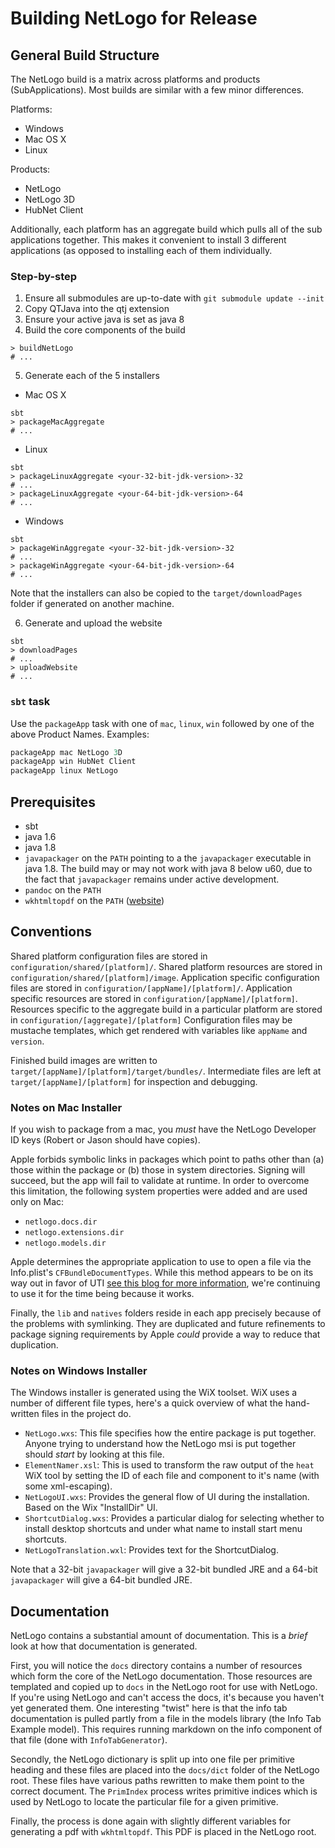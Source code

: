 # Building NetLogo for Release

## General Build Structure

The NetLogo build is a matrix across platforms and products (SubApplications). Most builds are similar with a few minor differences.

Platforms:

* Windows
* Mac OS X
* Linux

Products:

* NetLogo
* NetLogo 3D
* HubNet Client

Additionally, each platform has an aggregate build which pulls all of the sub applications together.
This makes it convenient to install 3 different applications (as opposed to installing each of them individually.

### Step-by-step

1. Ensure all submodules are up-to-date with `git submodule update --init`
2. Copy QTJava into the qtj extension
3. Ensure your active java is set as java 8
4. Build the core components of the build

```
> buildNetLogo
# ...
```

5. Generate each of the 5 installers
  * Mac OS X
```
sbt
> packageMacAggregate
# ...
```
  * Linux
```
sbt
> packageLinuxAggregate <your-32-bit-jdk-version>-32
# ...
> packageLinuxAggregate <your-64-bit-jdk-version>-64
# ...
```
  * Windows
```
sbt
> packageWinAggregate <your-32-bit-jdk-version>-32
# ...
> packageWinAggregate <your-64-bit-jdk-version>-64
# ...
```
Note that the installers can also be copied to the `target/downloadPages` folder if generated on another machine.

6. Generate and upload the website
```
sbt
> downloadPages
# ...
> uploadWebsite
# ...
```

### `sbt` task

Use the `packageApp` task with one of `mac`, `linux`, `win` followed by one of the above Product Names. Examples:

```sbt
packageApp mac NetLogo 3D
packageApp win HubNet Client
packageApp linux NetLogo
```

## Prerequisites

* sbt
* java 1.6
* java 1.8
* `javapackager` on the `PATH` pointing to a the `javapackager` executable in java 1.8.
   The build may or may not work with java 8 below u60, due to the fact that `javapackager` remains under active development.
* `pandoc` on the `PATH`
* `wkhtmltopdf` on the `PATH` ([website](http://wkhtmltopdf.org/))

## Conventions

Shared platform configuration files are stored in `configuration/shared/[platform]/`.
Shared platform resources are stored in `configuration/shared/[platform]/image`.
Application specific configuration files are stored in `configuration/[appName]/[platform]/`.
Application specific resources are stored in `configuration/[appName]/[platform]`.
Resources specific to the aggregate build in a particular platform are stored in `configuration/[aggregate]/[platform]`
Configuration files may be mustache templates, which get rendered with variables like `appName` and `version`.

Finished build images are written to `target/[appName]/[platform]/target/bundles/`.
Intermediate files are left at `target/[appName]/[platform]` for inspection and debugging.

### Notes on Mac Installer

If you wish to package from a mac, you *must* have the NetLogo Developer ID keys (Robert or Jason should have copies).

Apple forbids symbolic links in packages which point to paths other than (a) those within the package or (b) those in system directories.
Signing will succeed, but the app will fail to validate at runtime.
In order to overcome this limitation, the following system properties were added and are used only on Mac:

* `netlogo.docs.dir`
* `netlogo.extensions.dir`
* `netlogo.models.dir`

Apple determines the appropriate application to use to open a file via the Info.plist's `CFBundleDocumentTypes`.
While this method appears to be on its way out in favor of UTI [see this blog for more information](https://www.cocoanetics.com/2012/09/fun-with-uti/), we're continuing to use it for the time being because it works.

Finally, the `lib` and `natives` folders reside in each app precisely because of the problems with symlinking.
They are duplicated and future refinements to package signing requirements by Apple *could* provide a way to reduce that duplication.

### Notes on Windows Installer

The Windows installer is generated using the WiX toolset.
WiX uses a number of different file types, here's a quick overview of what the hand-written files in the project do.

* `NetLogo.wxs`: This file specifies how the entire package is put together. Anyone trying to understand how the NetLogo msi is put together should *start* by looking at this file.
* `ElementNamer.xsl`: This is used to transform the raw output of the `heat` WiX tool by setting the ID of each file and component to it's name (with some xml-escaping).
* `NetLogoUI.wxs`: Provides the general flow of UI during the installation. Based on the Wix "InstallDir" UI.
* `ShortcutDialog.wxs`: Provides a particular dialog for selecting whether to install desktop shortcuts and under what name to install start menu shortcuts.
* `NetLogoTranslation.wxl`: Provides text for the ShortcutDialog.

Note that a 32-bit `javapackager` will give a 32-bit bundled JRE and a 64-bit `javapackager` will give a 64-bit bundled JRE.

## Documentation

NetLogo contains a substantial amount of documentation.
This is a *brief* look at how that documentation is generated.

First, you will notice the `docs` directory contains a number of resources which form the core of the NetLogo documentation.
Those resources are templated and copied up to `docs` in the NetLogo root for use with NetLogo.
If you're using NetLogo and can't access the docs, it's because you haven't yet generated them.
One interesting "twist" here is that the info tab documentation is pulled partly from a file in the models library (the Info Tab Example model).
This requires running markdown on the info component of that file (done with `InfoTabGenerator`).

Secondly, the NetLogo dictionary is split up into one file per primitive heading and these files are placed into the `docs/dict` folder of the NetLogo root.
These files have various paths rewritten to make them point to the correct document.
The `PrimIndex` process writes primitive indices which is used by NetLogo to locate the particular file for a given primitive.

Finally, the process is done again with slightly different variables for generating a pdf with `wkhtmltopdf`.
This PDF is placed in the NetLogo root.
